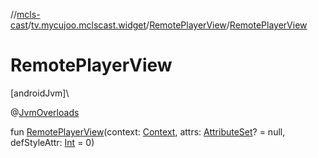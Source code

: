 //[mcls-cast](../../../index.md)/[tv.mycujoo.mclscast.widget](../index.md)/[RemotePlayerView](index.md)/[RemotePlayerView](-remote-player-view.md)

# RemotePlayerView

[androidJvm]\

@[JvmOverloads](https://kotlinlang.org/api/latest/jvm/stdlib/kotlin.jvm/-jvm-overloads/index.html)

fun [RemotePlayerView](-remote-player-view.md)(context: [Context](https://developer.android.com/reference/kotlin/android/content/Context.html), attrs: [AttributeSet](https://developer.android.com/reference/kotlin/android/util/AttributeSet.html)? = null, defStyleAttr: [Int](https://kotlinlang.org/api/latest/jvm/stdlib/kotlin/-int/index.html) = 0)
